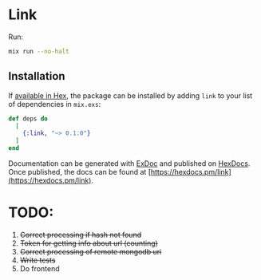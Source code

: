 # Link
Run: 
```bash
mix run --no-halt
```

## Installation

If [available in Hex](https://hex.pm/docs/publish), the package can be installed
by adding `link` to your list of dependencies in `mix.exs`:

```elixir
def deps do
  [
    {:link, "~> 0.1.0"}
  ]
end
```

Documentation can be generated with [ExDoc](https://github.com/elixir-lang/ex_doc)
and published on [HexDocs](https://hexdocs.pm). Once published, the docs can
be found at [https://hexdocs.pm/link](https://hexdocs.pm/link).

# TODO: 
1. ~~Correct processing if hash not found~~
2. ~~Token for getting info about url (counting)~~
3. ~~Correct processing of remote mongodb uri~~
4. ~~Write tests~~
5. Do frontend